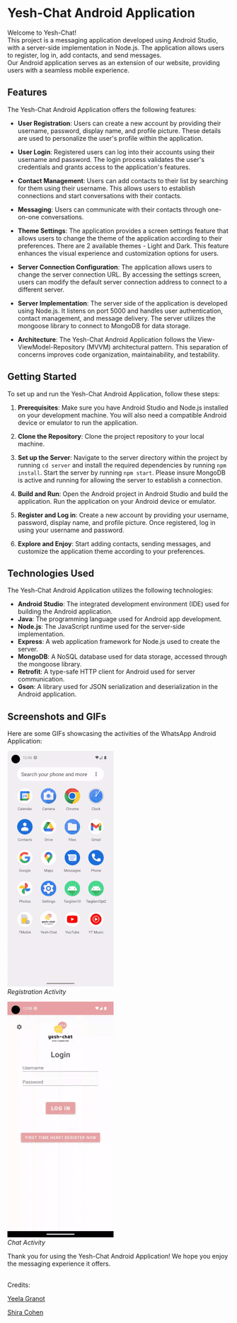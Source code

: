 # Yesh-Chat Android Application

Welcome to Yesh-Chat!<br>
This project is a messaging application developed using Android Studio, with a server-side implementation in Node.js. The application allows users to register, log in, add contacts, and send messages.<br>
Our Android application serves as an extension of our website, providing users with a seamless mobile experience.

## Features

The Yesh-Chat Android Application offers the following features:

- **User Registration**: Users can create a new account by providing their username, password, display name, and profile picture. These details are used to personalize the user's profile within the application.

- **User Login**: Registered users can log into their accounts using their username and password. The login process validates the user's credentials and grants access to the application's features.

- **Contact Management**: Users can add contacts to their list by searching for them using their username. This allows users to establish connections and start conversations with their contacts.

- **Messaging**: Users can communicate with their contacts through one-on-one conversations.

- **Theme Settings**: The application provides a screen settings feature that allows users to change the theme of the application according to their preferences. There are 2 available themes - Light and Dark. This feature enhances the visual experience and customization options for users.

- **Server Connection Configuration**: The application allows users to change the server connection URL. By accessing the settings screen, users can modify the default server connection address to connect to a different server.

- **Server Implementation**: The server side of the application is developed using Node.js. It listens on port 5000 and handles user authentication, contact management, and message delivery. The server utilizes the mongoose library to connect to MongoDB for data storage.

- **Architecture**: The Yesh-Chat Android Application follows the View-ViewModel-Repository (MVVM) architectural pattern. This separation of concerns improves code organization, maintainability, and testability.

## Getting Started

To set up and run the Yesh-Chat Android Application, follow these steps:

1. **Prerequisites**: Make sure you have Android Studio and Node.js installed on your development machine. You will also need a compatible Android device or emulator to run the application.

2. **Clone the Repository**: Clone the project repository to your local machine.

3. **Set up the Server**: Navigate to the server directory within the project by running `cd server` and install the required dependencies by running `npm install`. Start the server by running `npm start`. Please insure MongoDB is active and running for allowing the server to establish a connection.

4. **Build and Run**: Open the Android project in Android Studio and build the application. Run the application on your Android device or emulator.

5. **Register and Log in**: Create a new account by providing your username, password, display name, and profile picture. Once registered, log in using your username and password.

6. **Explore and Enjoy**: Start adding contacts, sending messages, and customize the application theme according to your preferences.

## Technologies Used

The Yesh-Chat Android Application utilizes the following technologies:

- **Android Studio**: The integrated development environment (IDE) used for building the Android application.
- **Java**: The programming language used for Android app development.
- **Node.js**: The JavaScript runtime used for the server-side implementation.
- **Express**: A web application framework for Node.js used to create the server.
- **MongoDB**: A NoSQL database used for data storage, accessed through the mongoose library.
- **Retrofit**: A type-safe HTTP client for Android used for server communication.
- **Gson**: A library used for JSON serialization and deserialization in the Android application.

## Screenshots and GIFs

Here are some GIFs showcasing the activities of the WhatsApp Android Application:

![Registration Activity](gifs/register.gif) 
<br>
*Registration Activity*

![Chat Activity](gifs/login_and_chat.gif) 
<br>
*Chat Activity*

Thank you for using the Yesh-Chat Android Application! We hope you enjoy the messaging experience it offers. <br><br>

Credits:

[Yeela Granot](https://github.com/yeela8g)

[Shira Cohen](https://github.com/shiracohen4)
